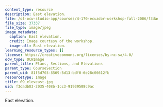 ```yaml
---
content_type: resource
description: East elevation.
file: /ol-ocw-studio-app/courses/4-170-ecuador-workshop-fall-2006/f3dadb832035408b1cc391939508c9ac_09_eleveast.jpg
file_size: 37337
file_type: image/jpeg
image_metadata:
  caption: East elevation.
  credit: Image courtesy of the workshop.
  image-alt: East elevation.
learning_resource_types: []
license: https://creativecommons.org/licenses/by-nc-sa/4.0/
ocw_type: OCWImage
parent_title: Plans, Sections, and Elevations
parent_type: CourseSection
parent_uid: 81f5d703-8569-5d13-bdf0-6e28c06612fb
resourcetype: Image
title: 09_eleveast.jpg
uid: f3dadb83-2035-408b-1cc3-91939508c9ac
---
```

East elevation.